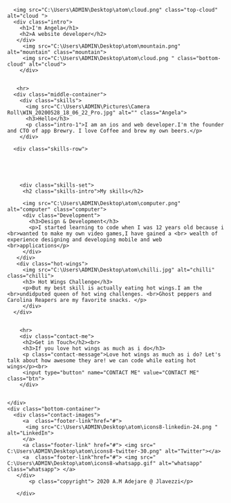 
<!DOCTYPE html>
<html>
  <head>
    <meta charset="utf-8">
    <title>A.M Adebayo</title>
    <link rel="stylesheet" href="project.css">
    <link rel="icon" href="C:\Users\ADMIN\Desktop\atom\favicon.ico">
<link rel="stylesheet" href=" https://fonts.google.com/specimen/Sacramento">
  </head>
  <body>
    <div class="top-container">

      <img src="C:\Users\ADMIN\Desktop\atom\cloud.png" class="top-cloud" alt="cloud ">
      <div class="intro">
        <h1>I'm Angela</h1>
        <h2>A website developer</h2>
       </div>
         <img src="C:\Users\ADMIN\Desktop\atom\mountain.png" alt="mountain" class="mountain">
         <img src="C:\Users\ADMIN\Desktop\atom\cloud.png " class="bottom-cloud" alt="cloud">
        </div>


       <hr>
      <div class="middle-container">
        <div class="skills">
          <img src="C:\Users\ADMIN\Pictures\Camera Roll\WIN_20200528_18_06_22_Pro.jpg" alt="" class="Angela">
          <h3>Hello</h3>
          <p class="intro-1">I am an ios and web developer.I'm the founder and CTO of app Brewry. I love Coffee and brew my own beers.</p>
        </div>

      <div class="skills-row">





        <div class="skills-set">
         <h2 class="skills-intro">My skills</h2>

         <img src="C:\Users\ADMIN\Desktop\atom\computer.png" alt="computer" class="computer">
         <div class="Development">
           <h3>Design & Development</h3>
           <p>I started learning to code when I was 12 years old because i <br>wanted to make my own video games,I have gained a <br> wealth of experience designing and developing mobile and web  <br>applications</p>
         </div>
       </div>
       <div class="hot-wings">
         <img src="C:\Users\ADMIN\Desktop\atom\chilli.jpg" alt="chilli" class="chilli">
         <h3> Hot Wings Challenge</h3>
         <p>But my best skill is actually eating hot wings.I am the <br>undidputed queen of hot wing challenges. <br>Ghost peppers and Carolina Reapers are my favorite snacks. </p>
         </div>
      </div>


        <hr>
        <div class="contact-me">
         <h2>Get in Touch</h2><br>
         <h3>If you love hot wings as much as i do</h3>
         <p class="contact-message">Love hot wings as much as i do? Let's talk about how awesome they are! we can code while eating hot wings</p><br>
         <input type="button" name="CONTACT ME" value="CONTACT ME" class="btn">
        </div>


    </div>
    <div class="bottom-container">
      <div class="contact-images">
         <a  class="footer-link"href="#">
          <img src="C:\Users\ADMIN\Desktop\atom\icons8-linkedin-24.png " alt="LinkedIn">
         </a>
         <a class="footer-link" href="#"> <img src=" C:\Users\ADMIN\Desktop\atom\icons8-twitter-30.png" alt="Twitter"></a>
         <a  class="footer-link"href="#"> <img src=" C:\Users\ADMIN\Desktop\atom\icons8-whatsapp.gif" alt="whatsapp" class="whatsapp"> </a>
       </div>
           <p class="copyright"> 2020 A.M Adejare @ Jlavezzi</p>

       </div>

  </body>
</html>

